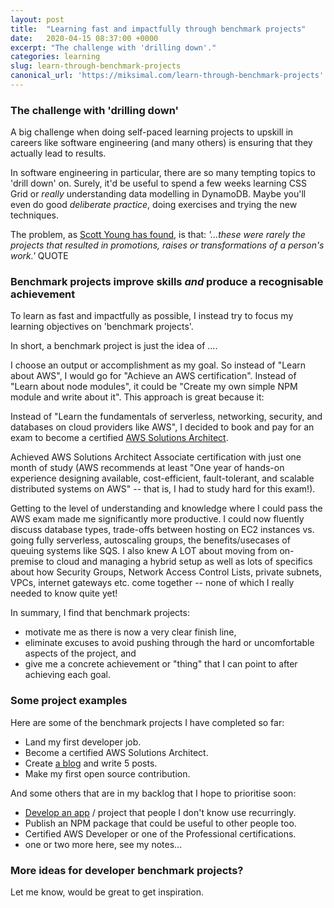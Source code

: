 ```yaml
---
layout: post
title:  "Learning fast and impactfully through benchmark projects"
date:   2020-04-15 08:37:00 +0000
excerpt: "The challenge with 'drilling down'."
categories: learning
slug: learn-through-benchmark-projects
canonical_url: 'https://miksimal.com/learn-through-benchmark-projects'
---
```


### The challenge with 'drilling down'

A big challenge when doing self-paced learning projects to upskill in careers like software engineering (and many others) is ensuring that they actually lead to results.

In software engineering in particular, there are so many tempting topics to 'drill down' on. Surely, it'd be useful to spend a few weeks learning CSS Grid or *really* understanding data modelling in DynamoDB. Maybe you'll even do good *deliberate practice*, doing exercises and trying the new techniques.

The problem, as [Scott Young has found](https://www.scotthyoung.com/blog/2019/11/15/drill-or-benchmark/), is that:
*'...these were rarely the projects that resulted in promotions, raises or transformations of a person's work.'* QUOTE

### Benchmark projects improve skills *and* produce a recognisable achievement

To learn as fast and impactfully as possible, I instead try to focus my learning objectives on 'benchmark projects'.

In short, a benchmark project is just the idea of ....

I choose an output or accomplishment as my goal. So instead of "Learn about AWS", I would go for "Achieve an AWS certification". Instead of "Learn about node modules", it could be "Create my own simple NPM module and write about it". This approach is great because it:


Instead of "Learn the fundamentals of serverless, networking, security, and databases on cloud providers like AWS", I decided to book and pay for an exam to become a certified [AWS Solutions Architect](https://aws.amazon.com/certification/certified-solutions-architect-associate/).

Achieved AWS Solutions Architect Associate certification with just one month of study (AWS recommends at least "One year of hands-on experience designing available, cost-efficient, fault-tolerant, and scalable distributed systems on AWS" -- that is, I had to study hard for this exam!).

Getting to the level of understanding and knowledge where I could pass the AWS exam made me significantly more productive. I could now fluently discuss database types, trade-offs between hosting on EC2 instances vs. going fully serverless, autoscaling groups, the benefits/usecases of queuing systems like SQS. I also knew A LOT about moving from on-premise to cloud and managing a hybrid setup as well as lots of specifics about how Security Groups, Network Access Control Lists, private subnets, VPCs, internet gateways etc. come together -- none of which I really needed to know quite yet!


In summary, I find that benchmark projects:
+ motivate me as there is now a very clear finish line,
+ eliminate excuses to avoid pushing through the hard or uncomfortable aspects of the project, and
+ give me a concrete achievement or "thing" that I can point to after achieving each goal.


### Some project examples

Here are some of the benchmark projects I have completed so far:

+ Land my first developer job.
+ Become a certified AWS Solutions Architect.
+ Create [a blog](https://miksimal.com/) and write 5 posts.
+ Make my first open source contribution.

And some others that are in my backlog that I hope to prioritise soon:
+ [Develop an app](https://youtu.be/vcQ-5W9gj5c) / project that people I don't know use recurringly.
+ Publish an NPM package that could be useful to other people too.
+ Certified AWS Developer or one of the Professional certifications. 
+ one or two more here, see my notes...

### More ideas for developer benchmark projects?

Let me know, would be great to get inspiration.












